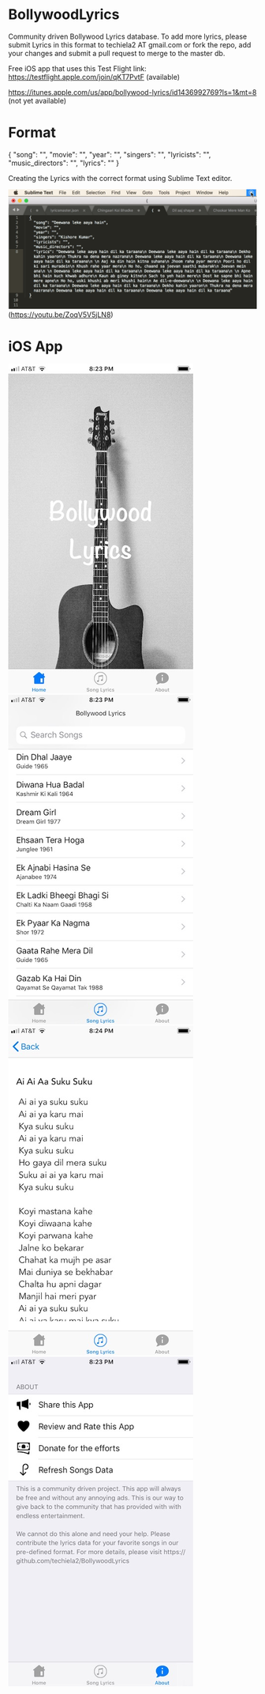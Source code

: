 # BollywoodLyrics
Community driven Bollywood Lyrics database. To add more lyrics, please submit Lyrics in this format to techiela2 AT gmail.com or fork the repo, add your changes and submit a pull request to merge to the master db.

Free iOS app that uses this
Test Flight link: https://testflight.apple.com/join/qKT7PvtF (available)

https://itunes.apple.com/us/app/bollywood-lyrics/id1436992769?ls=1&mt=8 (not yet available)

# Format 
  {
    "song": "",
    "movie": "",
    "year": "",
    "singers": "",
    "lyricists": "",
    "music_directors": "",
    "lyrics": ""
  }

Creating the Lyrics with the correct format using Sublime Text editor.

![Lyrics Formatting](images/screenshot.png)(https://youtu.be/ZoqV5V5jLN8)

# iOS App

![Home](images/IMG_7949.jpg)
![Songs](images/IMG_7950.jpg)
![Lyrics](images/IMG_7952.jpg)
![Download](images/IMG_7951.jpg)
